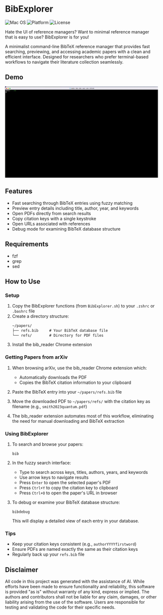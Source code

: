 # BibExplorer

![Mac OS](https://img.shields.io/badge/macOS-tested-success)
![Platform](https://img.shields.io/badge/platform-terminal-lightgrey)
![License](https://img.shields.io/badge/license-Apache--2.0-blue)

Hate the UI of reference managers? Want to minimal reference manager that is easy to use? BibExplorer is for you!

A minimalist command-line BibTeX reference manager that provides fast searching, previewing, and accessing academic papers with a clean and efficient interface. Designed for researchers who prefer terminal-based workflows to navigate their literature collection seamlessly.

## Demo

![Demo](demo.gif)

## Features

- Fast searching through BibTeX entries using fuzzy matching
- Preview entry details including title, author, year, and keywords
- Open PDFs directly from search results
- Copy citation keys with a single keystroke
- Open URLs associated with references
- Debug mode for examining BibTeX database structure

## Requirements

- fzf
- grep
- sed

## How to Use

### Setup

1. Copy the BibExplorer functions (from `BibExplorer.sh`) to your `.zshrc` or `.bashrc` file
2. Create a directory structure:
   ```
   ~/papers/
   ├── refs.bib     # Your BibTeX database file
   └── refs/        # Directory for PDF files
   ```
3. Install the bib_reader Chrome extension

### Getting Papers from arXiv

1. When browsing arXiv, use the bib_reader Chrome extension which:
   - Automatically downloads the PDF
   - Copies the BibTeX citation information to your clipboard

2. Paste the BibTeX entry into your `~/papers/refs.bib` file

3. Move the downloaded PDF to `~/papers/refs/` with the citation key as filename (e.g., `smith2023quantum.pdf`)

4. The bib_reader extension automates most of this workflow, eliminating the need for manual downloading and BibTeX extraction

### Using BibExplorer

1. To search and browse your papers:
   ```
   bib
   ```

2. In the fuzzy search interface:
   - Type to search across keys, titles, authors, years, and keywords
   - Use arrow keys to navigate results
   - Press `Enter` to open the selected paper's PDF
   - Press `Ctrl+Y` to copy the citation key to clipboard
   - Press `Ctrl+O` to open the paper's URL in browser

3. To debug or examine your BibTeX database structure:
   ```
   bibdebug
   ```
   This will display a detailed view of each entry in your database.

### Tips

- Keep your citation keys consistent (e.g., `authorYYYYfirstword`)
- Ensure PDFs are named exactly the same as their citation keys
- Regularly back up your `refs.bib` file

## Disclaimer

All code in this project was generated with the assistance of AI. While efforts have been made to ensure functionality and reliability, this software is provided "as is" without warranty of any kind, express or implied. The authors and contributors shall not be liable for any claim, damages, or other liability arising from the use of the software. Users are responsible for testing and validating the code for their specific needs.

